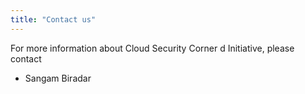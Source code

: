 ```yaml
---
title: "Contact us"
---
```


For more information about Cloud Security Corner d Initiative, please contact 

- Sangam Biradar 
